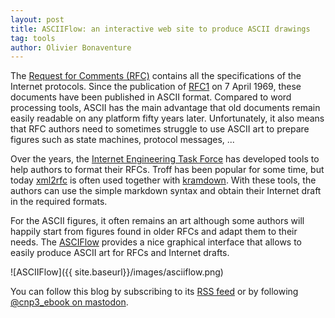 ```yaml
---
layout: post
title: ASCIIFlow: an interactive web site to produce ASCII drawings
tag: tools
author: Olivier Bonaventure
---
```


The [Request for Comments (RFC)](https://www.rfc-editor.org) contains all the specifications of the Internet protocols. Since the publication of [RFC1](https://www.rfc-editor.org/rfc/rfc1.txt) on 7 April 1969, these documents have been published in ASCII format. Compared to word processing tools, ASCII has the main advantage that old documents remain easily readable on any platform fifty years later. Unfortunately, it also means that RFC authors need to sometimes struggle to use ASCII art to prepare figures such as state machines, protocol messages, ...

Over the years, the [Internet Engineering Task Force](https://www.ietf.org) has developed tools to help authors to format their RFCs. Troff has been popular for some time, but today [xml2rfc](https://svn.ietf.org/svn/tools/xml2rfc/website/web/index.html) is often used together with [kramdown](https://github.com/cabo/kramdown-rfc). With these tools, the authors can use the simple markdown syntax and obtain their Internet draft in the required formats.

For the ASCII figures, it often remains an art although some authors will happily start from figures found in older RFCs and adapt them to their needs. The [ASCIFlow](https://asciiflow.com/#/) provides a nice graphical interface that allows to easily produce ASCII art for RFCs and Internet drafts.

![ASCIIFlow]({{ site.baseurl}}/images/asciiflow.png)



 You can follow this blog by subscribing to its [RSS feed](http://blog.computer-networking.info/feed.xml) or by following [@cnp3_ebook on mastodon](https://mastodon.acm.org/@cnp3_ebook). 
 
